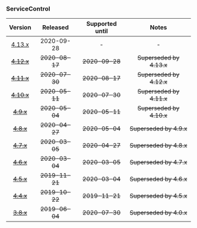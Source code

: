 ### ServiceControl

| Version   | Released       | Supported until   | Notes                             |
|:---------:|:--------------:|:-----------------:|:---------------------------------:|
| [4.13.x](https://www.nuget.org/packages/Particular.PlatformSample.ServiceControl/4.13.1) | 2020-09-28     | -                 | -                                 |
| [~~4.12.x~~](https://www.nuget.org/packages/Particular.PlatformSample.ServiceControl/4.12.1) | ~~2020-08-17~~ | ~~2020-09-28~~    | ~~Superseded by 4.13.x~~          |
| [~~4.11.x~~](https://www.nuget.org/packages/Particular.PlatformSample.ServiceControl/4.11.0) | ~~2020-07-30~~ | ~~2020-08-17~~    | ~~Superseded by 4.12.x~~          |
| [~~4.10.x~~](https://www.nuget.org/packages/Particular.PlatformSample.ServiceControl/4.10.2) | ~~2020-05-11~~ | ~~2020-07-30~~    | ~~Superseded by 4.11.x~~          |
| [~~4.9.x~~](https://www.nuget.org/packages/Particular.PlatformSample.ServiceControl/4.9.0) | ~~2020-05-04~~ | ~~2020-05-11~~    | ~~Superseded by 4.10.x~~          |
| [~~4.8.x~~](https://www.nuget.org/packages/Particular.PlatformSample.ServiceControl/4.8.0) | ~~2020-04-27~~ | ~~2020-05-04~~    | ~~Superseded by 4.9.x~~           |
| [~~4.7.x~~](https://www.nuget.org/packages/Particular.PlatformSample.ServiceControl/4.7.1) | ~~2020-03-05~~ | ~~2020-04-27~~    | ~~Superseded by 4.8.x~~           |
| [~~4.6.x~~](https://www.nuget.org/packages/Particular.PlatformSample.ServiceControl/4.6.0) | ~~2020-03-04~~ | ~~2020-03-05~~    | ~~Superseded by 4.7.x~~           |
| [~~4.5.x~~](https://www.nuget.org/packages/Particular.PlatformSample.ServiceControl/4.5.3) | ~~2019-11-21~~ | ~~2020-03-04~~    | ~~Superseded by 4.6.x~~           |
| [~~4.4.x~~](https://www.nuget.org/packages/Particular.PlatformSample.ServiceControl/4.4.1) | ~~2019-10-22~~ | ~~2019-11-21~~    | ~~Superseded by 4.5.x~~           |
| [~~3.8.x~~](https://www.nuget.org/packages/Particular.PlatformSample.ServiceControl/3.8.4) | ~~2019-06-04~~ | ~~2020-07-30~~    | ~~Superseded by 4.0.x~~           |

